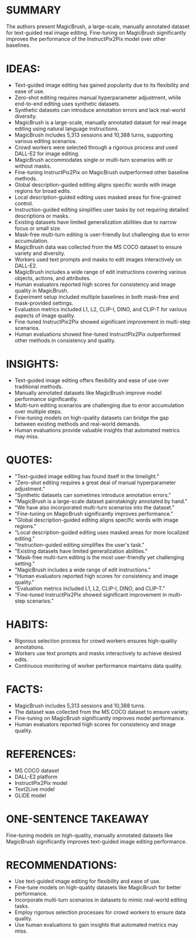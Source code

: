 # SUMMARY
The authors present MagicBrush, a large-scale, manually annotated dataset for text-guided real image editing. Fine-tuning on MagicBrush significantly improves the performance of the InstructPix2Pix model over other baselines.

# IDEAS:
- Text-guided image editing has gained popularity due to its flexibility and ease of use.
- Zero-shot editing requires manual hyperparameter adjustment, while end-to-end editing uses synthetic datasets.
- Synthetic datasets can introduce annotation errors and lack real-world diversity.
- MagicBrush is a large-scale, manually annotated dataset for real image editing using natural language instructions.
- MagicBrush includes 5,313 sessions and 10,388 turns, supporting various editing scenarios.
- Crowd workers were selected through a rigorous process and used DALL-E2 for image editing.
- MagicBrush accommodates single or multi-turn scenarios with or without masks.
- Fine-tuning InstructPix2Pix on MagicBrush outperformed other baseline methods.
- Global description-guided editing aligns specific words with image regions for broad edits.
- Local description-guided editing uses masked areas for fine-grained control.
- Instruction-guided editing simplifies user tasks by not requiring detailed descriptions or masks.
- Existing datasets have limited generalization abilities due to narrow focus or small size.
- Mask-free multi-turn editing is user-friendly but challenging due to error accumulation.
- MagicBrush data was collected from the MS COCO dataset to ensure variety and diversity.
- Workers used text prompts and masks to edit images interactively on DALL-E2.
- MagicBrush includes a wide range of edit instructions covering various objects, actions, and attributes.
- Human evaluators reported high scores for consistency and image quality in MagicBrush.
- Experiment setup included multiple baselines in both mask-free and mask-provided settings.
- Evaluation metrics included L1, L2, CLIP-I, DINO, and CLIP-T for various aspects of image quality.
- Fine-tuned InstructPix2Pix showed significant improvement in multi-step scenarios.
- Human evaluations showed fine-tuned InstructPix2Pix outperformed other methods in consistency and quality.

# INSIGHTS:
- Text-guided image editing offers flexibility and ease of use over traditional methods.
- Manually annotated datasets like MagicBrush improve model performance significantly.
- Multi-turn editing scenarios are challenging due to error accumulation over multiple steps.
- Fine-tuning models on high-quality datasets can bridge the gap between existing methods and real-world demands.
- Human evaluations provide valuable insights that automated metrics may miss.

# QUOTES:
- "Text-guided image editing has found itself in the limelight."
- "Zero-shot editing requires a great deal of manual hyperparameter adjustment."
- "Synthetic datasets can sometimes introduce annotation errors."
- "MagicBrush is a large-scale dataset painstakingly annotated by hand."
- "We have also incorporated multi-turn scenarios into the dataset."
- "Fine-tuning on MagicBrush significantly improves performance."
- "Global description-guided editing aligns specific words with image regions."
- "Local description-guided editing uses masked areas for more localized editing."
- "Instruction-guided editing simplifies the user's task."
- "Existing datasets have limited generalization abilities."
- "Mask-free multi-turn editing is the most user-friendly yet challenging setting."
- "MagicBrush includes a wide range of edit instructions."
- "Human evaluators reported high scores for consistency and image quality."
- "Evaluation metrics included L1, L2, CLIP-I, DINO, and CLIP-T."
- "Fine-tuned InstructPix2Pix showed significant improvement in multi-step scenarios."

# HABITS:
- Rigorous selection process for crowd workers ensures high-quality annotations.
- Workers use text prompts and masks interactively to achieve desired edits.
- Continuous monitoring of worker performance maintains data quality.

# FACTS:
- MagicBrush includes 5,313 sessions and 10,388 turns.
- The dataset was collected from the MS COCO dataset to ensure variety.
- Fine-tuning on MagicBrush significantly improves model performance.
- Human evaluators reported high scores for consistency and image quality.

# REFERENCES:
- MS COCO dataset
- DALL-E2 platform
- InstructPix2Pix model
- Text2Live model
- GLIDE model

# ONE-SENTENCE TAKEAWAY
Fine-tuning models on high-quality, manually annotated datasets like MagicBrush significantly improves text-guided image editing performance.

# RECOMMENDATIONS:
- Use text-guided image editing for flexibility and ease of use.
- Fine-tune models on high-quality datasets like MagicBrush for better performance.
- Incorporate multi-turn scenarios in datasets to mimic real-world editing tasks.
- Employ rigorous selection processes for crowd workers to ensure data quality.
- Use human evaluations to gain insights that automated metrics may miss.